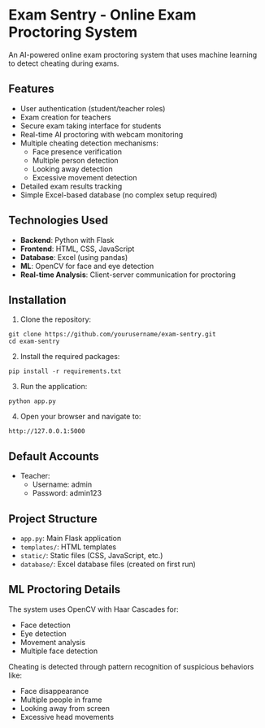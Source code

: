 # Exam Sentry - Online Exam Proctoring System

An AI-powered online exam proctoring system that uses machine learning to detect cheating during exams.

## Features

- User authentication (student/teacher roles)
- Exam creation for teachers
- Secure exam taking interface for students
- Real-time AI proctoring with webcam monitoring
- Multiple cheating detection mechanisms:
  - Face presence verification
  - Multiple person detection
  - Looking away detection
  - Excessive movement detection
- Detailed exam results tracking
- Simple Excel-based database (no complex setup required)

## Technologies Used

- **Backend**: Python with Flask
- **Frontend**: HTML, CSS, JavaScript
- **Database**: Excel (using pandas)
- **ML**: OpenCV for face and eye detection
- **Real-time Analysis**: Client-server communication for proctoring

## Installation

1. Clone the repository:

```
git clone https://github.com/yourusername/exam-sentry.git
cd exam-sentry
```

2. Install the required packages:

```
pip install -r requirements.txt
```

3. Run the application:

```
python app.py
```

4. Open your browser and navigate to:

```
http://127.0.0.1:5000
```

## Default Accounts

- Teacher:
  - Username: admin
  - Password: admin123

## Project Structure

- `app.py`: Main Flask application
- `templates/`: HTML templates
- `static/`: Static files (CSS, JavaScript, etc.)
- `database/`: Excel database files (created on first run)

## ML Proctoring Details

The system uses OpenCV with Haar Cascades for:

- Face detection
- Eye detection
- Movement analysis
- Multiple face detection

Cheating is detected through pattern recognition of suspicious behaviors like:

- Face disappearance
- Multiple people in frame
- Looking away from screen
- Excessive head movements
